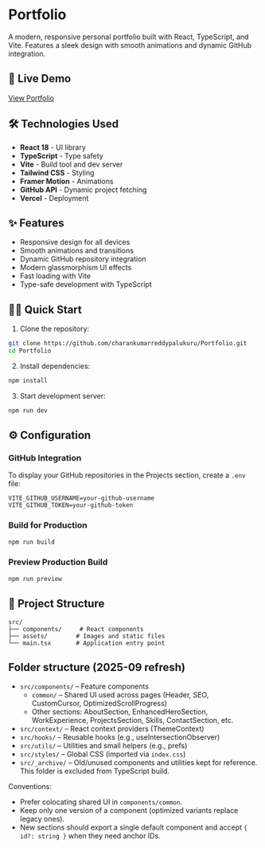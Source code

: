 # Portfolio

A modern, responsive personal portfolio built with React, TypeScript, and Vite. Features a sleek design with smooth animations and dynamic GitHub integration.

## 🚀 Live Demo

[View Portfolio](https://charankumarreddypalukuru.vercel.app/)

## 🛠️ Technologies Used

- **React 18** - UI library
- **TypeScript** - Type safety
- **Vite** - Build tool and dev server
- **Tailwind CSS** - Styling
- **Framer Motion** - Animations
- **GitHub API** - Dynamic project fetching
- **Vercel** - Deployment

## ✨ Features

- Responsive design for all devices
- Smooth animations and transitions
- Dynamic GitHub repository integration
- Modern glassmorphism UI effects
- Fast loading with Vite
- Type-safe development with TypeScript

## 🏃‍♂️ Quick Start

1. Clone the repository:
```bash
git clone https://github.com/charankumarreddypalukuru/Portfolio.git
cd Portfolio
```

2. Install dependencies:
```bash
npm install
```

3. Start development server:
```bash
npm run dev
```

## ⚙️ Configuration

### GitHub Integration

To display your GitHub repositories in the Projects section, create a `.env` file:

```env
VITE_GITHUB_USERNAME=your-github-username
VITE_GITHUB_TOKEN=your-github-token
```

### Build for Production

```bash
npm run build
```

### Preview Production Build

```bash
npm run preview
```

## 📁 Project Structure

```
src/
├── components/     # React components
├── assets/        # Images and static files
└── main.tsx       # Application entry point
```

## Folder structure (2025-09 refresh)

- `src/components/` – Feature components
	- `common/` – Shared UI used across pages (Header, SEO, CustomCursor, OptimizedScrollProgress)
	- Other sections: AboutSection, EnhancedHeroSection, WorkExperience, ProjectsSection, Skills, ContactSection, etc.
- `src/context/` – React context providers (ThemeContext)
- `src/hooks/` – Reusable hooks (e.g., useIntersectionObserver)
- `src/utils/` – Utilities and small helpers (e.g., prefs)
- `src/styles/` – Global CSS (imported via `index.css`)
- `src/_archive/` – Old/unused components and utilities kept for reference. This folder is excluded from TypeScript build.

Conventions:
- Prefer colocating shared UI in `components/common`.
- Keep only one version of a component (optimized variants replace legacy ones).
- New sections should export a single default component and accept `{ id?: string }` when they need anchor IDs.
